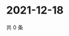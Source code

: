 # 2021-12-18

共 0 条

<!-- BEGIN WEIBO -->
<!-- 最后更新时间 Sat Dec 18 2021 23:14:33 GMT+0800 (China Standard Time) -->

<!-- END WEIBO -->

